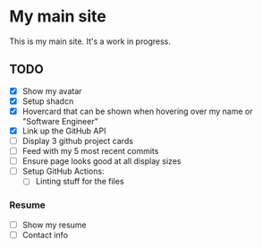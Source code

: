 # My main site

This is my main site. It's a work in progress.

## TODO

- [X] Show my avatar
- [X] Setup shadcn
- [X] Hovercard that can be shown when hovering over my name or "Software Engineer"
- [X] Link up the GitHub API
- [ ] Display 3 github project cards
- [ ] Feed with my 5 most recent commits
- [ ] Ensure page looks good at all display sizes
- [ ] Setup GitHub Actions:
  - [ ] Linting stuff for the files

### Resume

- [ ] Show my resume
- [ ] Contact info
